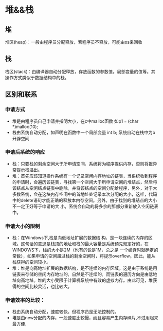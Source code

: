 # 堆&&栈
## 堆
堆区(heap)：一般由程序员分配释放，若程序员不释放，可能由os来回收
## 栈
栈区(stack)：由编译器自动分配释放，存放函数的参数值，局部变量的值等。其操作方式类似于数据结构中的栈。
## 区别和联系
### 申请方式
- 堆是由程序员自己申请并指明大小，在c中malloc函数 如p1 = (char *)malloc(10);  
- 栈由系统自动分配，如声明在函数中一个局部变量 int b; 系统自动在栈中为b开辟空间 
### 申请后系统的响应  
- 栈：只要栈的剩余空间大于所申请空间，系统将为程序提供内存，否则将报异常提示栈溢出。  
- 堆：首先应该知道操作系统有一个记录空闲内存地址的链表，当系统收到程序的申请时，会遍历该链表，寻找第一个空间大于所申请空间的堆结点，然后将该结点从空闲结点链表中删除，并将该结点的空间分配给程序，另外，对于大多数系统，会在这块内存空间中的首地址处记录本次分配的大小，这样，代码中的delete语句才能正确的释放本内存空间。另外，由于找到的堆结点的大小不一定正好等于申请的大 小，系统会自动的将多余的那部分重新放入空闲链表中。  
### 申请大小的限制  
- 栈：在Windows下,栈是向低地址扩展的数据结 构，是一块连续的内存的区域。这句话的意思是栈顶的地址和栈的最大容量是系统预先规定好的，在WINDOWS下，栈的大小是2M（也有的说是1M，总之是 一个编译时就确定的常数），如果申请的空间超过栈的剩余空间时，将提示overflow。因此，能从栈获得的空间较小。  
- 堆：堆是向高地址扩展的数据结构，是不连续的内存区域。这是由于系统是用链表来存储的空闲内存地址的，自然是不连续的，而链表的遍历方向是由低地址向高地址。堆的大小受限于计算机系统中有效的虚拟内存。由此可见，堆获得的空间比较灵活，也比较大。  
### 申请效率的比较：  
- 栈由系统自动分配，速度较快。但程序员是无法控制的。  
- 堆是由new分配的内存，一般速度比较慢，而且容易产生内存碎片,不过用起来最方便.